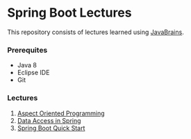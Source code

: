 # Spring Boot Lectures
This repository consists of lectures learned using [JavaBrains](https://javabrains.io/). 

### Prerequites
- Java 8
- Eclipse IDE
- Git

### Lectures
1. [Aspect Oriented Programming](https://github.com/DhwaniSondhi/SpringLearnJavaBrains/tree/master/Aspect%20Oriented%20Programming)
2. [Data Access in Spring](https://github.com/DhwaniSondhi/SpringLearnJavaBrains/tree/master/Data%20access%20in%20Spring)
3. [Spring Boot Quick Start](https://github.com/DhwaniSondhi/SpringLearnJavaBrains/tree/master/Spring%20Boot%20Quick%20Start)

